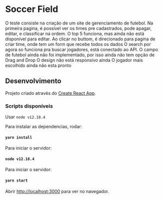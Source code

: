 # Soccer Field

O teste consiste na criação de um site de gerenciamento de futebol. Na primeira pagina, é possível ver os times pre cadastrados, pode apagar, editar, e classificar na ordem.
O top 5 funciona, mas ainda não está disponível para editar. Ao clicar no buttom, é direcionado para pagina de criar time, onde tem um form que recebe todos os dados
O search por agora so funciona pra buscar jogadores, está conectado ao API.
O campo de futebol ainda não foi implementado, por isso ainda não tem opção de Drag and Drop
O design não está responsivo ainda
O jogador mais escolhido ainda não esta pronto

## Desenvolvimento

Projeto criado através do [Create React App](https://github.com/facebook/create-react-app).

### Scripts disponíveis

Usar `node v12.18.4`

Para instalar as dependencias, rodar: 

#### `yarn install`

Para iniciar o servidor:

#### `node v12.18.4`

Para iniciar o servidor:

#### `yarn start`


Abrir [http://localhost:3000](http://localhost:3000) para ver no navegador.




